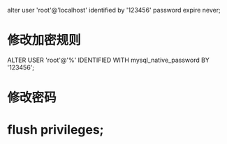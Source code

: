 alter user 'root'@'localhost' identified by '123456' password expire never;  

# 修改加密规则

 ALTER USER 'root'@'%' IDENTIFIED WITH mysql_native_password BY '123456';  

# 修改密码

#  flush privileges;